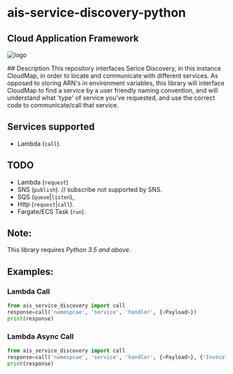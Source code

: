 # ais-service-discovery-python

## Cloud Application Framework

![logo](https://raw.githubusercontent.com/peak-ai/ais-service-discovery-python/master/logo.png)

## Description
This repository interfaces Serice Discovery, in this instance CloudMap, in order to locate and communicate with different services. As opposed to storing ARN's in environment variables, this library will interface CloudMap to find a service by a user friendly naming convention, and will understand what 'type' of service you've requested, and use the correct code to communicate/call that service.

## Services supported
- Lambda (`call`).

## TODO
- Lambda (`request`)
- SNS (`publish`). // subscribe not supported by SNS.
- SQS (`queue`|`listen`),
- Http (`request`|`call`).
- Fargate/ECS Task (`run`).

## Note:
This library requires *Python 3.5 and above*.

## Examples:

### Lambda Call

```python
from ais_service_discovery import call
response=call('namespcae', 'service', 'handler', {<Payload>})
print(response)
```

### Lambda Async Call

```python
from ais_service_discovery import call
response=call('namespcae', 'service', 'handler', {<Payload>}, {'InvocationType': 'Event'})
print(response)
```
